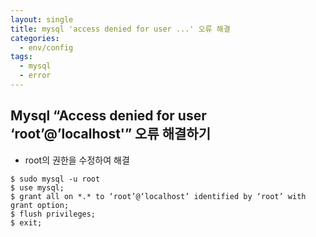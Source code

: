 ```yaml
---
layout: single
title: mysql 'access denied for user ...' 오류 해결
categories: 
  - env/config
tags:
  - mysql
  - error
---
```


## Mysql “Access denied for user ‘root’@’localhost'” 오류 해결하기
- root의 권한을 수정하여 해결

```
$ sudo mysql -u root
$ use mysql;
$ grant all on *.* to ‘root’@‘localhost’ identified by ‘root’ with grant option;
$ flush privileges;
$ exit;
```